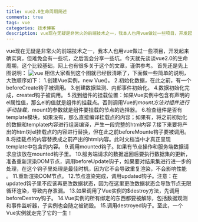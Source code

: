 ```yaml
---
title: vue2.0生命周期简述
comments: true
tags: vue
categories: 技术博客
description: vue现在无疑是非常火的前端技术之一，我本人也用vue做过一些项目，开发起来确实爽，但难免会有一些坑，之后我会分享一些坑。今天就先谈谈vue2.0的生命周期，这个比较基础，网上也有很多关于这个的文章，谨供参考。
---
```

vue现在无疑是非常火的前端技术之一，我本人也用vue做过一些项目，开发起来确实爽，但难免会有一些坑，之后我会分享一些坑。今天就先谈谈vue2.0的生命周期，这个比较基础，网上也有很多关于这个的文章，谨供参考。
首先还是先上图说明：
![vue](/img/article/20170713/1-1.png "vue2.0生命周期图")
相信大家看到这个图就已经很清晰了，下面做一些简单的说明，大致顺序如下：
1.创建Vue实例，new Vue()。
2.初始化数据，在此之前，有一个beforeCreate钩子被调用。
3.创建数据监测、内部事件初始化。
4.数据初始化完成，created钩子被调用。
5.找到组件的挂载位置：如果Vue实例中包含有声明的el属性值，那么el的值就是组件的挂载点。否则调用Vue的$mount方法对组件进行手动挂载，$mount的参数就是组件要挂载的节点的选择器。
6.检查组件是否有template模块，如果没有，那么直接编译挂载点的内容；如果有，将之前初始化的数据和template内容进行组装编译，产生一段完整的html内容
7.接下来要将产出的html对el挂载点的内容进行替换，但在此之前beforeMounte钩子要被调用。
8.将挂载点的内容替换成之前产出的html内容。此时文档当中才真正呈现template中包含的内容。
9.调用mounted钩子。如果有节点操作和服务端数据请求应该放在mounted钩子里。
10.服务端请求的数据返回后要执行数据集的更新，准备重新渲染DOM节点，调用beforeUpdate钩子，如果要对结果集进行进一步的处理，在这个钩子里处理是最佳时机，因为它不会导致重复渲染，不会影响性能 。
11.重新渲染DOM节点。
12.节点渲染完成，调用updated钩子。注意：在updated钩子里不应该再更改数据状态，因为在这里更改数据状态会导致节点无限循环渲染，导致内存泄漏。
13.如果调用了Vue实例的$destroy方法，先调用beforeDestroy钩子。
14.Vue实例的所有绑定的东西都要被解除，包括数据观测和事件监听器，子实例也会随之被销毁。
15.调用destroyed钩子。至此，一个Vue实例就走完了它的一生！





















